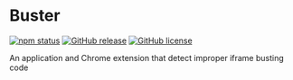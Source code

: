 # Buster
[![npm status](https://img.shields.io/npm/v/frame-buster.svg)](https://www.npmjs.org/package/frame-buster)
[![GitHub release](https://img.shields.io/github/release/nathanchapman/buster.svg)](https://github.com/nathanchapman/buster/releases)
[![GitHub license](https://img.shields.io/github/license/nathanchapman/buster.svg)](https://github.com/nathanchapman/buster/blob/master/LICENSE)

An application and Chrome extension that detect improper iframe busting code
